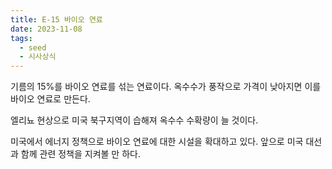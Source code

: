 ```yaml
---
title: E-15 바이오 연료
date: 2023-11-08
tags:
  - seed
  - 시사상식
---
```


기름의 15%를 바이오 연료를 섞는 연료이다.
옥수수가 풍작으로 가격이 낮아지면 이를 바이오 연료로 만든다.

엘리뇨 현상으로 미국 북구지역이 습해져 옥수수 수확량이 늘 것이다.

미국에서 에너지 정책으로 바이오 연료에 대한 시설을 확대하고 있다.
앞으로 미국 대선과 함께 관련 정책을 지켜볼 만 하다.